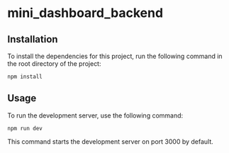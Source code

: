 # mini_dashboard_backend

## Installation

To install the dependencies for this project, run the following command in the root directory of the project:

```
npm install
```

## Usage

To run the development server, use the following command:

```
npm run dev
```
This command starts the development server on port 3000 by default.
